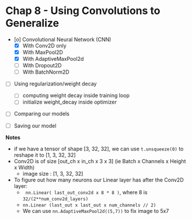 # Chap 8 - Using Convolutions to Generalize

- [o] Convolutional Neural Network (CNN)
    - [X] With Conv2D only
    - [X] With MaxPool2D
    - [X] With AdaptiveMaxPool2d
    - [ ] With Dropout2D
    - [ ] With BatchNorm2D
- [ ] Using regularization/weight decay
    - [ ] computing weight decay inside training loop
    - [ ] initialize weight_decay inside optimizer
- [ ] Comparing our models
- [ ] Saving our model


**Notes**

- if we have a tensor of shape [3, 32, 32], we can use `t.unsqueeze(0)` to reshape 
  it to [1, 3, 32, 32]
- Conv2D is of size [out_ch x in_ch x 3 x 3] (ie Batch x Channels x Height x Width)
    * image size : [1, 3, 32, 32]
- To figure out how many neurons our Linear layer has after the Conv2D layer:
    * ` nn.Linear( last_out_conv2d x 8 * 8 )`, where 8 is `32/(2**num_conv2d_layers)`
    * `nn.Linear (last_out x last_out x num_channels // 2)`
    * We can use `nn.AdaptiveMaxPool2d((5,7))` to fix image to 5x7 

